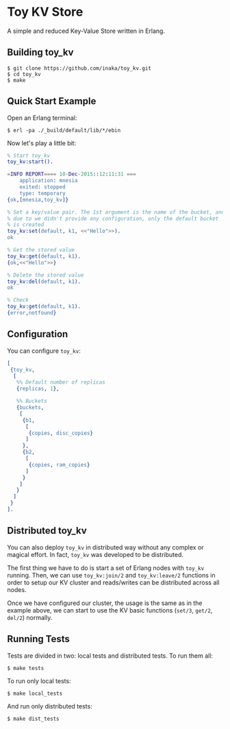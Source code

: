 # Toy KV Store

A simple and reduced Key-Value Store written in Erlang.

## Building toy_kv

    $ git clone https://github.com/inaka/toy_kv.git
    $ cd toy_kv
    $ make

## Quick Start Example

Open an Erlang terminal:

    $ erl -pa ./_build/default/lib/*/ebin

Now let's play a little bit:

```erlang
% Start toy_kv
toy_kv:start().

=INFO REPORT==== 10-Dec-2015::12:11:31 ===
    application: mnesia
    exited: stopped
    type: temporary
{ok,[mnesia,toy_kv]}

% Set a key/value pair. The 1st argument is the name of the bucket, and
% due to we didn't provide any configuration, only the default bucket
% is created
toy_kv:set(default, k1, <<"Hello">>).
ok

% Get the stored value
toy_kv:get(default, k1).
{ok,<<"Hello">>}

% Delete the stored value
toy_kv:del(default, k1).
ok

% Check
toy_kv:get(default, k1).
{error,notfound}
```

## Configuration

You can configure `toy_kv`:

```erlang
[
 {toy_kv,
  [
   %% Default number of replicas
   {replicas, 1},

   %% Buckets
   {buckets,
    [
     {b1,
      [
       {copies, disc_copies}
      ]
     },
     {b2,
      [
       {copies, ram_copies}
      ]
     }
    ]
   }
  ]
 }
].
```

## Distributed toy_kv

You can also deploy `toy_kv` in distributed way without any complex or magical
effort. In fact, `toy_kv` was developed to be distributed.

The first thing we have to do is start a set of Erlang nodes with `toy_kv`
running. Then, we can use `toy_kv:join/2` and `toy_kv:leave/2` functions
in order to setup our KV cluster and reads/writes can be distributed
across all nodes.

Once we have configured our cluster, the usage is the same as in the example
above, we can start to use the KV basic functions (`set/3`, `get/2`, `del/2`)
normally.

## Running Tests

Tests are divided in two: local tests and distributed tests. To run them all:

    $ make tests

To run only local tests:

    $ make local_tests

And run only distributed tests:

    $ make dist_tests
